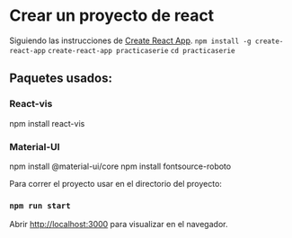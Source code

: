 # Crear un proyecto de react

Siguiendo las instrucciones de [Create React App](https://github.com/facebook/create-react-app).
`npm install -g create-react-app`
`create-react-app practicaserie`
`cd practicaserie`

## Paquetes usados:
### React-vis
npm install react-vis

### Material-UI
npm install @material-ui/core
npm install fontsource-roboto

Para correr el proyecto usar en el directorio del proyecto:
### `npm run start`

Abrir [http://localhost:3000](http://localhost:3000) para visualizar en el navegador.
